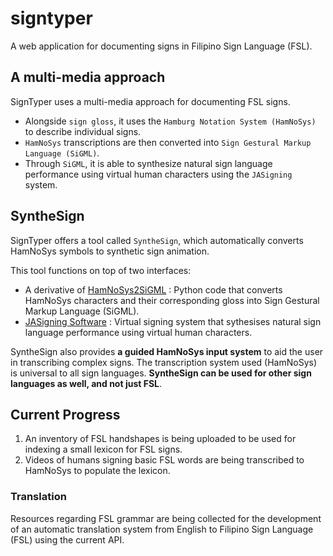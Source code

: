 # signtyper
A web application for documenting signs in Filipino Sign Language (FSL).


## A multi-media approach
SignTyper uses a multi-media approach for documenting FSL signs. 
- Alongside `sign gloss`, it uses the `Hamburg Notation System (HamNoSys)` to describe individual signs. 
- `HamNoSys` transcriptions are then converted into `Sign Gestural Markup Language (SiGML)`.
- Through `SiGML`, it is able to synthesize natural sign language performance using virtual human characters using the `JASigning` system.

## SyntheSign
SignTyper offers a tool called `SyntheSign`, which automatically converts HamNoSys symbols to synthetic sign animation.

This tool functions on top of two interfaces:

* A derivative of [HamNoSys2SiGML](https://github.com/carolNeves/HamNoSys2SiGML) : Python code that converts HamNoSys characters and their corresponding gloss into Sign Gestural Markup Language (SiGML).
* [JASigning Software]() : Virtual signing system that sythesises natural sign language performance using virtual human characters.

SyntheSign also provides **a guided HamNoSys input system** to aid the user in transcribing complex signs. The transcription system used (HamNoSys) is universal to all sign languages. **SyntheSign can be used for other sign languages as well, and not just FSL**.

## Current Progress
1. An inventory of FSL handshapes is being uploaded to be used for indexing a small lexicon for FSL signs.
2. Videos of humans signing basic FSL words are being transcribed to HamNoSys to populate the lexicon.

### Translation
Resources regarding FSL grammar are being collected for the development of an automatic translation system from English to Filipino Sign Language (FSL) using the current API.
